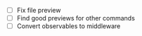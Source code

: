* [ ] Fix file preview
* [ ] Find good previews for other commands
* [ ] Convert observables to middleware
